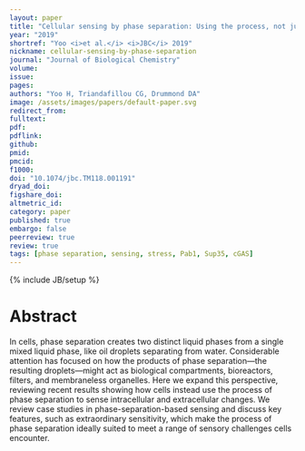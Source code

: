 ```yaml
---
layout: paper
title: "Cellular sensing by phase separation: Using the process, not just the products"
year: "2019"
shortref: "Yoo <i>et al.</i> <i>JBC</i> 2019"
nickname: cellular-sensing-by-phase-separation
journal: "Journal of Biological Chemistry"
volume: 
issue:
pages:
authors: "Yoo H, Triandafillou CG, Drummond DA"
image: /assets/images/papers/default-paper.svg
redirect_from: 
fulltext: 
pdf: 
pdflink: 
github: 
pmid: 
pmcid:
f1000: 
doi: "10.1074/jbc.TM118.001191"
dryad_doi:
figshare_doi: 
altmetric_id: 
category: paper
published: true
embargo: false
peerreview: true
review: true
tags: [phase separation, sensing, stress, Pab1, Sup35, cGAS]
---
```

{% include JB/setup %}

# Abstract 

In cells, phase separation creates two distinct liquid phases from a single mixed liquid phase, like oil droplets separating from water. Considerable attention has focused on how the products of phase separation—the resulting droplets—might act as biological compartments, bioreactors, filters, and membraneless organelles. Here we expand this perspective, reviewing recent results showing how cells instead use the process of phase separation to sense intracellular and extracellular changes. We review case studies in phase-separation-based sensing and discuss key features, such as extraordinary sensitivity, which make the process of phase separation ideally suited to meet a range of sensory challenges cells encounter.
